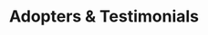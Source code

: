 ---
title: Adopters & Testimonials
type: landing

sections:
  - block: features
    id: adopters
    content:
      title: Eclipse Keyple® Adopters
      subtitle:
      text: '<script src="//iot.eclipse.org/assets/js/eclipsefdn.adopters.js"></script>
            <script>
                eclipseFdnAdopters.getList({ 
                    project_id: "iot.keyple", 
                    selector: ".eclipsefdn-adopters", 
                    ul_classes: "list-inline keyple-adopters", 
                    logo_white: false
                });
            </script>
            <div class="eclipsefdn-adopters"></div>
            <a href="https://iot.eclipse.org/adopters/">Follow this link to discover how to be listed as an adopter of Eclipse Keyple®</a>'
  - block: portfolio
    id: testimonials
    content:
      title: Testimonials
      subtitle:
      text: "Eclipse Keyple is a truly free and open solution. It is not possible for the team to know the scope of usage and deployment. A great way to support us and promote the project is simply to share your experience of the solution.
            {{% callout note %}}
            To add your testimonial please 
            [create an issue](https://github.com/eclipse-keyple/keyple-website/issues/new?labels=testimonial&template=testimonial.yml&title=Testimonial+Submission) on GitHub 
            **and/or** directly contribute to this website using the 
            [contribution guide]({{< relref \"community/contributing/\" >}}).
            {{% /callout %}}"
      filters:
        # Folders to display content from
        folders:
          - testimonials
        # Only show content with these tags
        tags: ["Authority", "Operator", "System integrator", "Terminal manufacturer", "Card manufacturer", "Access control / Validation", "Card inspection", "Rights loading", "Personalization", "Embedded local reader", "Distributed remote reader"]
        # Exclude content with these tags
        exclude_tags: []
        # Which Hugo page kinds to show (https://gohugo.io/templates/section-templates/#page-kinds)
        kinds:
          - page
      # Field to sort by, such as Date or Title
      sort_by: 'Title'
      sort_ascending: true
      # Default portfolio filter button
      # 0 corresponds to the first button below and so on
      # For example, 0 will default to showing all content as the first button below shows content with *any* tag
      default_button_index: 0
      # Filter button toolbar (optional).
      # Add or remove as many buttons as you like.
      # To show all content, set `tag` to "*".
      # To filter by a specific tag, set `tag` to an existing tag name.
      # To remove the button toolbar, delete the entire `buttons` block.
      buttons:
        - name: All
          tag: '*'
        - name: Authority
          tag: Authority
        - name: Operator
          tag: Operator
        - name: System integrator
          tag: System integrator
        - name: Terminal manufacturer
          tag: Terminal manufacturer
        - name: Card manufacturer
          tag: Card manufacturer
        - name: Access control / Validation
          tag: Access control / Validation
        - name: Card inspection
          tag: Card inspection
        - name: Rights loading
          tag: Rights loading
        - name: Personalization
          tag: Personalization
        - name: Embedded local reader
          tag: Embedded local reader
        - name: Distributed remote reader
          tag: Distributed remote reader
    design:
      # See Page Builder docs for all section customization options.
      # Choose how many columns the section has. Valid values: '1' or '2'.
      columns: '1'
      # Choose a listing view
      view: masonry
      # For Showcase view, flip alternate rows?
      flip_alt_rows: false
---